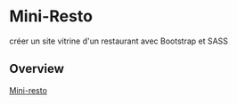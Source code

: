 # Mini-Resto

créer un site vitrine d'un restaurant avec Bootstrap et SASS

## Overview

[Mini-resto](https://amauryh24.github.io/Mini-Resto/)

